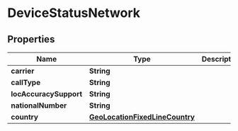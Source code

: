 

# DeviceStatusNetwork


## Properties

Name | Type | Description | Notes
------------ | ------------- | ------------- | -------------
**carrier** | **String** |  |  [optional]
**callType** | **String** |  |  [optional]
**locAccuracySupport** | **String** |  |  [optional]
**nationalNumber** | **String** |  |  [optional]
**country** | [**GeoLocationFixedLineCountry**](GeoLocationFixedLineCountry.md) |  |  [optional]



